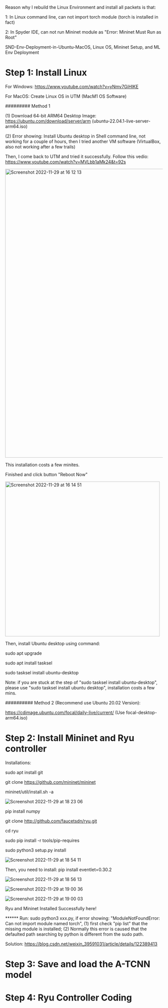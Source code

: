  Reason why I rebuild the Linux Environment and install all packets is that:
 
 1: In Linux command line, can not import torch module (torch is installed in fact)
 
 2: In Spyder IDE, can not run Mininet module as "Error: Mininet Must Run as Root"

SND-Env-Deployment-in-Ubuntu-MacOS, Linux OS, Mininet Setup, and ML Env Deployment

# Step 1: Install Linux

For Windows: https://www.youtube.com/watch?v=yNmv7GiHIKE

For MacOS: Create Linux OS in UTM (MacM1 OS Software)

######### Method 1

(1) Download 64-bit ARM64 Desktop Image: https://ubuntu.com/download/server/arm  (ubuntu-22.04.1-live-server-arm64.iso)

(2) Error showing: Install Ubuntu desktop in Shell command line, not working for a couple of hours, then I tried another VM software (VirtualBox, also not working after a few trails) 

Then, I come back to UTM and tried it successfully. Follow this vedio: https://www.youtube.com/watch?v=MVLbb1aMk24&t=92s

<img width="921" alt="Screenshot 2022-11-29 at 16 12 13" src="https://user-images.githubusercontent.com/95262224/204582526-c0796f91-dbee-4054-90e8-96c26a37ea39.png">

This installation costs a few minites.

Finished and click button "Reboot Now"

<img width="494" alt="Screenshot 2022-11-29 at 16 14 51" src="https://user-images.githubusercontent.com/95262224/204583117-bc0dae3f-a899-4c31-a967-e4aeb9fb13ed.png">

Then, install Ubuntu desktop using command:

sudo apt upgrade

sudo apt install tasksel

sudo tasksel install ubuntu-desktop

Note: if you are stuck at the step of "sudo tasksel install ubuntu-desktop", please use "sudo tasksel install ubuntu desktop", installation costs a few mins.

########## Method 2 (Recommend use Ubuntu 20.02 Version): 

https://cdimage.ubuntu.com/focal/daily-live/current/  (Use focal-desktop-arm64.iso)


# Step 2: Install Mininet and Ryu controller

Installations:

sudo apt install git

git clone https://github.com/mininet/mininet

mininet/util/install.sh -a

![Screenshot 2022-11-29 at 18 23 06](https://user-images.githubusercontent.com/95262224/204614350-a62a4978-62c5-4c45-9998-bde86617f986.png)

pip install numpy

git clone http://github.com/faucetsdn/ryu.git

cd ryu

sudo pip install -r tools/pip-requires

sudo python3 setup.py install

![Screenshot 2022-11-29 at 18 54 11](https://user-images.githubusercontent.com/95262224/204620474-ffcc2c09-1bc8-440f-9c4e-8d55d8881c51.png)

Then, you need to install: pip install eventlet=0.30.2

![Screenshot 2022-11-29 at 18 56 13](https://user-images.githubusercontent.com/95262224/204620923-e506db8d-9791-4bb3-83f6-ed29d97fcf1e.png)


![Screenshot 2022-11-29 at 19 00 36](https://user-images.githubusercontent.com/95262224/204621768-5c14a7fb-2100-4d61-83c0-0fa56d1ad61f.png)

![Screenshot 2022-11-29 at 19 00 03](https://user-images.githubusercontent.com/95262224/204621655-64677df1-e24e-4e08-9026-ed781bbd8f77.png)

Ryu and Mininet Installed Successfully here!


****** Run: sudo python3 xxx.py, if error showing: "ModuleNotFoundError: Can not import module named torch", (1) first check "pip list" that the missing module is installed; (2) Normally this error is caused that the defaulted path searching by python is different from the sudo path.

Solution: https://blog.csdn.net/weixin_39591031/article/details/122389413

# Step 3: Save and load the A-TCNN model 



# Step 4: Ryu Controller Coding













